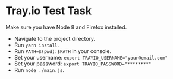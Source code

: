 # Tray.io Test Task

Make sure you have Node 8 and Firefox installed.

- Navigate to the project directory.
- Run `yarn install`.
- Run `PATH=$(pwd):$PATH` in your console.
- Set your username: `export TRAYIO_USERNAME="your@email.com"`
- Set your password: `export TRAYIO_PASSWORD="********"`
- Run `node ./main.js`.
